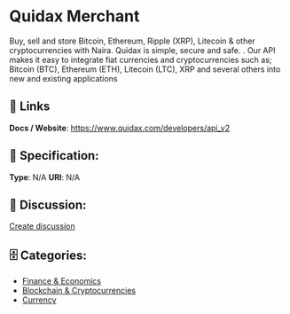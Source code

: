 # Quidax Merchant


Buy, sell and store Bitcoin, Ethereum, Ripple (XRP), Litecoin & other cryptocurrencies with Naira. Quidax is simple, secure and safe. . Our API makes it easy to integrate fiat currencies and cryptocurrencies such as; Bitcoin (BTC), Ethereum (ETH), Litecoin (LTC), XRP and several others into new and existing applications

##  🔗 Links
**Docs / Website**: https://www.quidax.com/developers/api_v2

## 🧬 Specification:
**Type**: N/A
**URI**: N/A

## 💬 Discussion:
[Create discussion](https://github.com/apis-list/apis-list/discussions/new)

## 🗄️ Categories:
- [Finance & Economics](https://github.com/apis-list/apis-list#finance--economics)
- [Blockchain & Cryptocurrencies](https://github.com/apis-list/apis-list#blockchain--cryptocurrencies)
- [Currency](https://github.com/apis-list/apis-list#currency)



